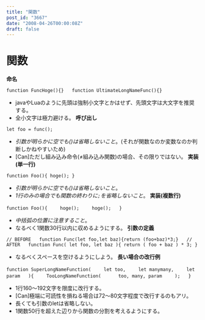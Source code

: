 ```yaml
---
title: "関数"
post_id: "3667"
date: "2008-04-26T00:00:08Z"
draft: false
---
```


# 関数

**命名**  
  
`function FuncHoge(){}  
function UltimateLongNameFunc(){}`  
  


  * javaやLuaのように先頭は強制小文字とかはせず、先頭文字は大文字を推奨する。
  * 全小文字は極力避ける。
**呼び出し**  
  
`let foo = func();`  
  


  * _引数が明らかに空でも()は省略しないこと_。(それが関数なのか変数なのか判断しかねやすいため)
  * [Can]ただし組み込み命令(≠組み込み関数)の場合、その限りではない。
**実装(単一行)**  
  
`function Foo(){ hoge(); }`  
  


  * _引数が明らかに空でも()は省略しないこと_。
  * _1行のみの場合でも関数の終わりに`;`を省略しないこと_。
**実装(複数行)**  
  
`function Foo(){  
　hoge();  
　hoge();  
}`  
  


  * _中括弧の位置に注意すること_。
  * なるべく1関数30行以内に収めるようにする。
**引数の定義**  
  
`// BEFORE  
function Func(let foo,let baz){return (foo+baz)*3;}  
// AFTER  
function Func( let foo, let baz ){ return ( foo + baz ) * 3; }`  
  


  * なるべくスペースを空けるようにしよう。
**長い場合の改行例**  
  
`function SuperLongNameFunction(  
　let too,  
　let manymany,  
　let param  
){  
　TooLongNameFunction(  
　　too, many, param  
　);  
}`  
  


  * 1行160～192文字を限度に改行する。
  * [Can]極端に可読性を損ねる場合は72～80文字程度で改行するのもアリ。
  * 長くても引数のletは省略しない。
  * 1関数50行を超えた辺りから関数の分割を考えるようにする。
